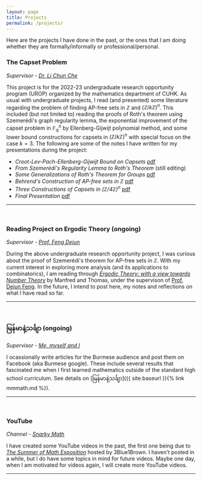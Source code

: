 ```yaml
---
layout: page
title: Projects
permalink: /projects/
---
```


Here are the projects I have done in the past, or the ones that I am doing 
whether they are formally/informally or professional/personal. 

### The Capset Problem
*Supervisor - [Dr. Li Chun Che](https://www.math.cuhk.edu.hk/people/academic-staff/charlesli)*  
  
This project is for the 2022-23 undergraduate research opportunity program (UROP) 
organized by the mathematics department of CUHK. 
As usual with undergraduate projects, I read (and presented) some literature regarding 
the problem of finding AP-free sets in $\mathbb{Z}$ and $(\mathbb{Z}/k\mathbb{Z})^n$. 
This included (but not limited to) reading the proofs of Roth's theorem using Szemerédi's 
graph regularity lemma, the exponential improvement of the capset problem in $\mathbb{F}_q^n$ by Ellenberg-Gijwijt polynomial method, 
and some lower bound constructions for capsets in $(\mathbb{Z}/k\mathbb{Z})^n$ with special focus on the case $k = 3$. 
The following are some of the notes I have written for my presentations during the project:
- *Croot-Lev-Pach-Ellenberg-Gijwijt Bound on Capsets* [pdf](/files/projects/urop/introppt.pdf)
- *From Szemerédi's Regularity Lemma to Roth's Theorem* (still editing)
- *Some Generalizations of Roth's Theorem for Groups* [pdf](/files/projects/urop/roth-for-group.pdf)
- *Behrend's Construction of AP-free sets in $\mathbb{Z}$* [pdf](/files/projects/urop/behrend-construction.pdf)
- *Three Constructions of Capsets in $(\mathbb{Z}/4\mathbb{Z})^n$* [pdf](/files/projects/urop/z4n-proof.pdf)
- *Final Presentation* [pdf](/files/projects/urop/urop-presentation.pdf)

<hr><br>

### Reading Project on Ergodic Theory (ongoing)
*Supervisor - [Prof. Feng Dejun](https://www.math.cuhk.edu.hk/people/academic-staff/djfeng)*  
  
During the above undergraduate research opportunity project, I was curious about the 
proof of Szemerédi's theorem for AP-free sets in $\mathbb{Z}$. 
With my current interest in exploring more analysis (and its applications to combinatorics), 
I am reading through [*Ergodic Theory: with a view towards Number Theory*](https://link.springer.com/book/10.1007/978-0-85729-021-2) 
by Manfred and Thomas, under the supervison of [Prof. Dejun Feng](https://www.math.cuhk.edu.hk/people/academic-staff/djfeng). 
In the future, I intend to post here, my notes and reflections on what I have read so far.

<hr><br>

### မြန်မာနဲ့သင်္ချာ (ongoing)
*Supervisor - [Me, myself and I](https://snark-graphique.github.io/)*  
  
I ocassionally write articles for the Burmese audience and post them on Facebook (aka Burmese google). 
These include several results that fascinated me when I first learned mathematics 
outside of the standard high school curriculum. See details on [မြန်မာနဲ့သင်္ချာ]({{ site.baseurl }}{% link mmmath.md %}).

<hr><br>

### YouTube
*Channel - [Snarky Math](https://www.youtube.com/@SnarkyMath)*  
  
I have created some YouTube videos in the past, the first one being due to [*The Summer of Math Exposition*](https://www.3blue1brown.com/blog/some1) 
hosted by 3Blue1Brown. I haven't posted in a while, but I do have some topics in mind for future videos. 
Maybe one day, when I am motivated for videos again, I will create more YouTube videos.

<hr><br>
